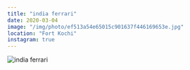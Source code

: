 ```yaml
---
title: "india ferrari"
date: 2020-03-04
image: "/img/photo/ef513a54e65015c901637f446169653e.jpg"
location: "Fort Kochi"
instagram: true
---
```


![india ferrari](/img/photo/ef513a54e65015c901637f446169653e.jpg)
